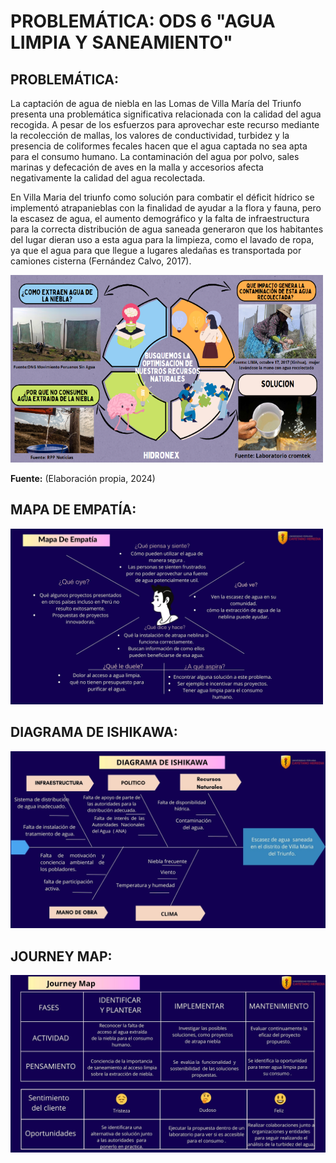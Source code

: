 # PROBLEMÁTICA: ODS 6 "AGUA LIMPIA Y SANEAMIENTO"

## PROBLEMÁTICA:

La captación de agua de niebla en las Lomas de Villa María del Triunfo presenta una problemática significativa relacionada con la calidad del agua recogida. A pesar de los esfuerzos para aprovechar este recurso mediante la recolección de mallas, los valores de conductividad, turbidez y la presencia de coliformes fecales hacen que el agua captada no sea apta para el consumo humano. La contaminación del agua por polvo, sales marinas y defecación de aves en la malla y accesorios afecta negativamente la calidad del agua recolectada.

En Villa Maria del triunfo como solución para combatir el déficit hídrico se implementó atrapanieblas con la finalidad de ayudar a la flora y fauna, pero la escasez de agua, el aumento demográfico y la falta de infraestructura para la correcta distribución de agua saneada generaron que los habitantes del lugar dieran uso a esta agua para la limpieza, como el lavado de ropa, ya que el agua para que llegue a lugares aledañas es transportada por camiones cisterna (Fernández Calvo, 2017).

<img src="../../Carpetas/Imagenes/Propio.png" alt="Propio" width="500" height="300">

**Fuente:** (Elaboración propia, 2024)

## MAPA DE EMPATÍA:

<img src="../../Carpetas/Imagenes/Empatia.jpg" alt="Texto Alternativo" width="500">

## DIAGRAMA DE ISHIKAWA:

<img src="../../Carpetas/Imagenes/Ishikawa.jpg" alt="Texto Alternativo" widt>

## JOURNEY MAP:

<img src="../../Carpetas/Imagenes/Journey.jpg" alt="Texto Alternativo" widt>

